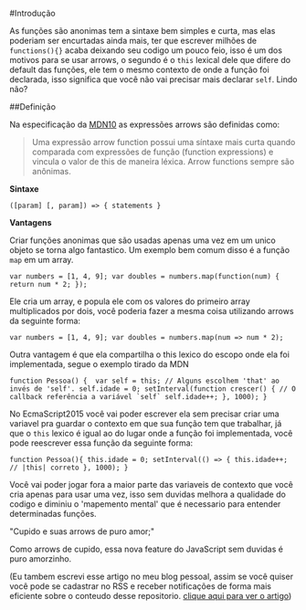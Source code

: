 #Introdução

As funções são anonimas tem a sintaxe bem simples e curta, mas elas poderiam ser encurtadas ainda mais, ter que escrever milhões de `functions(){}` acaba deixando seu codigo um pouco feio, isso é um dos motivos para se usar arrows, o segundo é o `this` lexical dele que difere do default das funções, ele tem o mesmo contexto de onde a função foi declarada, isso significa que você não vai precisar mais declarar `self`. Lindo não?

##Definição

Na especificação da [MDN10](https://developer.mozilla.org/pt-BR/docs/Web/JavaScript/Reference/Functions/Arrow_functions) as expressões arrows são definidas como:

> Uma expressão arrow function possui uma síntaxe mais curta quando comparada com expressões de função (function expressions) e vincula o valor de this de maneira léxica. Arrow functions sempre são anônimas.


**Sintaxe**

``([param] [, param]) => {
   statements
}``


**Vantagens**

Criar funções anonimas que são usadas apenas uma vez em um unico objeto se torna algo fantastico. Um exemplo bem comum disso é a função `map` em um array.

``var numbers = [1, 4, 9];
var doubles = numbers.map(function(num) { return num * 2; });``

Ele cria um array, e popula ele com os valores do primeiro array multiplicados por dois, você poderia fazer a mesma coisa utilizando arrows da seguinte forma:

``var numbers = [1, 4, 9];
var doubles = numbers.map(num => num * 2);``

Outra vantagem é que ela compartilha o this lexico do escopo onde ela foi implementada, segue o exemplo tirado da MDN

``function Pessoa() { 
  var self = this; // Alguns escolhem 'that' ao invés de 'self'.
      self.idade = 0;
      setInterval(function crescer() {
          // O callback referência a variável `self`
          self.idade++;
      }, 1000);
}``

No EcmaScript2015 você vai poder escrever ela sem precisar criar uma variavel pra guardar o contexto em que sua função tem que trabalhar, já que o `this` lexico é igual ao do lugar onde a função foi implementada, você pode reescrever essa função da seguinte forma:

``function Pessoa(){
  this.idade = 0;
    setInterval(() => {
        this.idade++; // |this| correto
    }, 1000);
}
``

Você vai poder jogar fora a maior parte das variaveis de contexto que você cria apenas para usar uma vez, isso sem duvidas melhora a qualidade do codigo e diminiu o 'mapemento mental' que é necessario para entender determinadas funções.

"Cupido e suas arrows de puro amor;"

Como arrows de cupido, essa nova feature do JavaScript sem duvidas é puro amorzinho.


(Eu tambem escrevi esse artigo no meu blog pessoal, assim se você quiser você pode se cadastrar no RSS e receber notificações de forma mais eficiente sobre o conteudo desse repositorio. [clique aqui para ver o artigo](http://josenberg.com.br/ecmascript-arrows/))